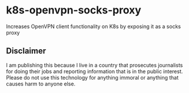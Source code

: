 # k8s-openvpn-socks-proxy
Increases OpenVPN client functionality on K8s by exposing it as a socks proxy

## Disclaimer
I am publishing this because I live in a country that prosecutes journalists for doing their jobs and reporting information that is in the public interest. Please do not use this technology for anything immoral or anything that causes harm to anyone else.

